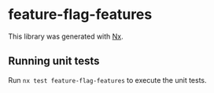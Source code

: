 # feature-flag-features

This library was generated with [Nx](https://nx.dev).

## Running unit tests

Run `nx test feature-flag-features` to execute the unit tests.
